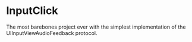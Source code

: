 # InputClick

The most barebones project ever with the simplest implementation of the UIInputViewAudioFeedback protocol.